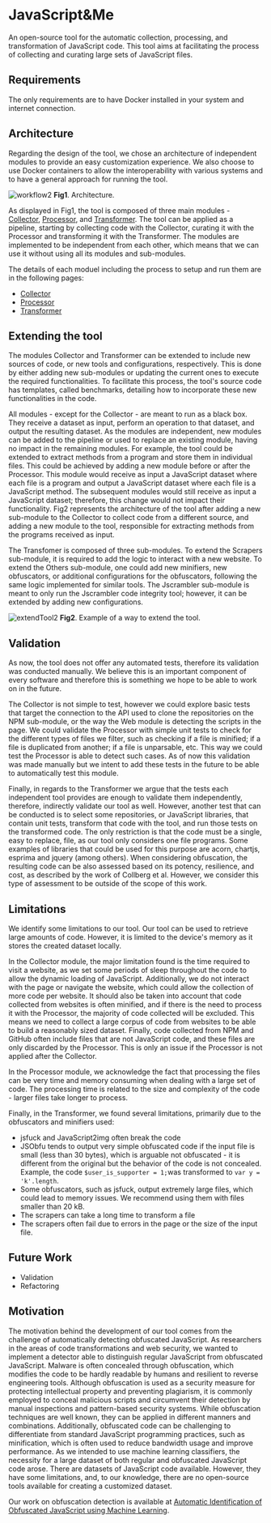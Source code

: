 # JavaScript&Me

An open-source tool for the automatic collection, processing, and transformation of JavaScript code. This tool aims at facilitating the process of collecting and curating large sets of JavaScript files.

## Requirements

The only requirements are to have Docker installed in your system and internet connection.


## Architecture

Regarding the design of the tool, we chose an architecture of independent modules to provide an easy customization experience. We also choose to use Docker containers to allow the interoperability with various systems and to have a general approach for running the tool.

![workflow2](https://user-images.githubusercontent.com/36470825/171258994-e4f73d86-8e73-4e81-a4ac-1fa91baed97c.png)
**Fig1**. Architecture.

As displayed in Fig1, the tool is composed of three main modules - [Collector](./collect/README.md), [Processor](./process/README.md), and [Transformer](./transform/README.md). The tool can be applied as a pipeline, starting by collecting code with the Collector, curating it with the Processor and transforming it with the Transformer. The modules are implemented to be independent from each other, which means that we can use it without using all its modules and sub-modules.

The details of each moduel including the process to setup and run them are in the following pages:
* [Collector](./collect/README.md)
* [Processor](./process/README.md)
* [Transformer](./transform/README.md)



## Extending the tool

The modules Collector and Transformer can be extended to include new sources of code, or new tools and configurations, respectively. This is done by either adding new sub-modules or updating the current ones to execute the required functionalities. To facilitate this process, the tool's source code has templates, called benchmarks, detailing how to incorporate these new functionalities in the code.

All modules - except for the Collector - are meant to run as a black box. They receive a dataset as input, perform an operation to that dataset, and output the resulting dataset. As the modules are independent, new modules can be added to the pipeline or used to replace an existing module, having no impact in the remaining modules. For example, the tool could be extended to extract methods from a program and store them in individual files. This could be achieved by adding a new module before or after the Processor. This module would receive as input a JavaScript dataset where each file is a program and output a JavaScript dataset where each file is a JavaScript method. The subsequent modules would still receive as input a JavaScript dataset; therefore, this change would not impact their functionality. Fig2 represents the architecture of the tool after adding a new sub-module to the Collector to collect code from a different source, and adding a new module to the tool, responsible for extracting methods from the programs received as input.

The Transfomer is composed of three sub-modules. To extend the Scrapers sub-module, it is required to add the logic to interact with a new website. To extend the Others sub-module, one could add new minifiers, new obfuscators, or additional configurations for the obfuscators, following the same logic implemented for similar tools. The Jscrambler sub-module is meant to only run the Jscrambler code integrity tool; however, it can be extended by adding new configurations.

![extendTool2](https://user-images.githubusercontent.com/36470825/171259557-6b525176-edb7-4b41-96a4-4387f8b1af24.png)
**Fig2**. Example of a way to extend the tool.

## Validation

As now, the tool does not offer any automated tests, therefore its validation was conducted manually. We believe this is an important component of every software and therefore this is something we hope to be able to work on in the future.

The Collector is not simple to test, however we could explore basic tests that target the connection to the API used to clone the repositories on the NPM sub-module, or the way the Web module is detecting the scripts in the page. We could validate the Processor with simple unit tests to check for the different types of files we filter, such as checking if a file is minified; if a file is duplicated from another; if a file is unparsable, etc. This way we could test the Processor is able to detect such cases. As of now this validation was made manually but we intent to add these tests in the future to be able to automatically test this module.

Finally, in regards to the Transformer we argue that the tests each independent tool provides are enough to validate them independently, therefore, indirectly validate our tool as well. However, another test that can be conducted is to select some repositories, or JavaScript libraries, that contain unit tests, transform that code with the tool, and run those tests on the transformed code. The only restriction is that the code must be a single, easy to replace, file, as our tool only considers one file programs. Some examples of libraries that could be used for this purpose are acorn, chartjs, esprima and jquery (among others). When considering obfuscation, the resulting code can be also assessed based on its potency, resilience, and cost, as described by the work of Collberg et al. However, we consider this type of assessment to be outside of the scope of this work.


## Limitations

We identify some limitations to our tool. Our tool can be used to retrieve large amounts of code. However, it is limited to the device's memory as it stores the created dataset locally.

In the Collector module, the major limitation found is the time required to visit a website, as we set some periods of sleep throughout the code to allow the dynamic loading of JavaScript. Additionally, we do not interact with the page or navigate the website, which could allow the collection of more code per website. It should also be taken into account that code collected from websites is often minified, and if there is the need to process it with the Processor, the majority of code collected will be excluded. This means we need to collect a large corpus of code from websites to be able to build a reasonably sized dataset. Finally, code collected from NPM and GitHub often include files that are not JavaScript code, and these files are only discarded by the Processor. This is only an issue if the Processor is not applied after the Collector.

In the Processor module, we acknowledge the fact that processing the files can be very time and memory consuming when dealing with a large set of code. The processing time is related to the size and complexity of the code - larger files take longer to process.

Finally, in the Transformer, we found several limitations, primarily due to the obfuscators and minifiers used:

* jsfuck and JavaScript2img often break the code
* JSObfu tends to output very simple obfuscated code if the input file is small (less than 30 bytes), which is arguable not obfuscated - it is different from the original but the behavior of the code is not concealed. Example, the code `$user_is_supporter = 1;`was transformed to `var y = 'k'.length`.
* Some obfuscators, such as jsfuck, output extremely large files, which could lead to memory issues. We recommend using them with files smaller than 20 kB.
* The scrapers can take a long time to transform a file
* The scrapers often fail due to errors in the page or the size of the input file.

## Future Work

* Validation
* Refactoring


## Motivation

The motivation behind the development of our tool comes from the challenge of automatically detecting obfuscated JavaScript. As researchers in the areas of code transformations and web security, we wanted to implement a detector able to distinguish regular JavaScript from obfuscated JavaScript.  Malware is often concealed through obfuscation, which modifies the code to be hardly readable by humans and resilient to reverse engineering tools. Although obfuscation is used as a security measure for protecting intellectual property and preventing plagiarism, it is commonly employed to conceal malicious scripts and circumvent their detection by manual inspections and pattern-based security systems.  While obfuscation techniques are well known, they can be applied in different manners and combinations. Additionally, obfuscated code can be challenging to differentiate from standard JavaScript programming practices, such as minification, which is often used to reduce bandwidth usage and improve performance. 
As we intended to use machine learning classifiers, the necessity for a large dataset of both regular and obfuscated JavaScript code arose. There are datasets of JavaScript code available. However, they have some limitations, and, to our knowledge, there are no open-source tools available for creating a customized dataset.

Our work on obfuscation detection is available at [Automatic Identification of Obfuscated JavaScript using Machine Learning](https://repositorio-aberto.up.pt/bitstream/10216/135504/2/487162.pdf).



